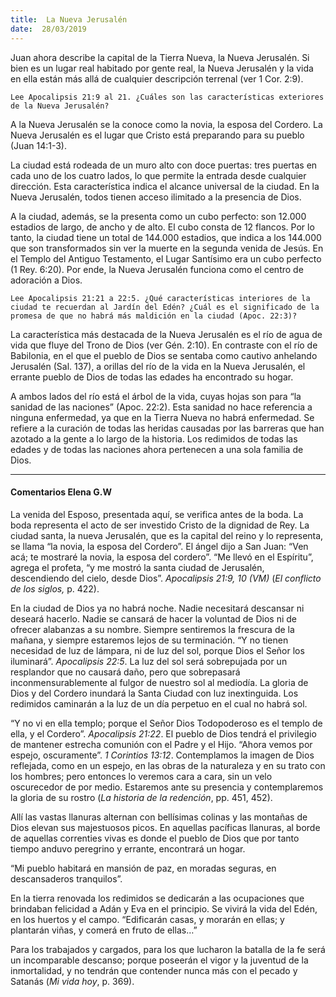 ```yaml
---
title:  La Nueva Jerusalén
date:  28/03/2019
---
```


Juan ahora describe la capital de la Tierra Nueva, la Nueva Jerusalén. Si bien es un lugar real habitado por gente real, la Nueva Jerusalén y la vida en ella están más allá de cualquier descripción terrenal (ver 1 Cor. 2:9).

`Lee Apocalipsis 21:9 al 21. ¿Cuáles son las características exteriores de la Nueva Jerusalén?`

A la Nueva Jerusalén se la conoce como la novia, la esposa del Cordero. La Nueva Jerusalén es el lugar que Cristo está preparando para su pueblo (Juan 14:1-3).

La ciudad está rodeada de un muro alto con doce puertas: tres puertas en cada uno de los cuatro lados, lo que permite la entrada desde cualquier dirección. Esta característica indica el alcance universal de la ciudad. En la Nueva Jerusalén, todos tienen acceso ilimitado a la presencia de Dios.

A la ciudad, además, se la presenta como un cubo perfecto: son 12.000 estadios de largo, de ancho y de alto. El cubo consta de 12 flancos. Por lo tanto, la ciudad tiene un total de 144.000 estadios, que indica a los 144.000 que son transformados sin ver la muerte en la segunda venida de Jesús. En el Templo del Antiguo Testamento, el Lugar Santísimo era un cubo perfecto (1 Rey. 6:20). Por ende, la Nueva Jerusalén funciona como el centro de adoración a Dios.

`Lee Apocalipsis 21:21 a 22:5. ¿Qué características interiores de la ciudad te recuerdan al Jardín del Edén? ¿Cuál es el significado de la promesa de que no habrá más maldición en la ciudad (Apoc. 22:3)?`

La característica más destacada de la Nueva Jerusalén es el río de agua de vida que fluye del Trono de Dios (ver Gén. 2:10). En contraste con el río de Babilonia, en el que el pueblo de Dios se sentaba como cautivo anhelando Jerusalén (Sal. 137), a orillas del río de la vida en la Nueva Jerusalén, el errante pueblo de Dios de todas las edades ha encontrado su hogar.

A ambos lados del río está el árbol de la vida, cuyas hojas son para “la sanidad de las naciones” (Apoc. 22:2). Esta sanidad no hace referencia a ninguna enfermedad, ya que en la Tierra Nueva no habrá enfermedad. Se refiere a la curación de todas las heridas causadas por las barreras que han azotado a la gente a lo largo de la historia. Los redimidos de todas las edades y de todas las naciones ahora pertenecen a una sola familia de Dios.

---

#### Comentarios Elena G.W

La venida del Esposo, presentada aquí, se verifica antes de la boda. La boda representa el acto de ser investido Cristo de la dignidad de Rey. La ciudad santa, la nueva Jerusalén, que es la capital del reino y lo representa, se llama “la novia, la esposa del Cordero”. El ángel dijo a San Juan: “Ven acá; te mostraré la novia, la esposa del cordero”. “Me llevó en el Espíritu”, agrega el profeta, “y me mostró la santa ciudad de Jerusalén, descendiendo del cielo, desde Dios”. _Apocalipsis 21:9, 10 (VM)_ (_El conflicto de los siglos,_ p. 422).

En la ciudad de Dios ya no habrá noche. Nadie necesitará descansar ni deseará hacerlo. Nadie se cansará de hacer la voluntad de Dios ni de ofrecer alabanzas a su nombre. Siempre sentiremos la frescura de la mañana, y siempre estaremos lejos de su terminación. “Y no tienen necesidad de luz de lámpara, ni de luz del sol, porque Dios el Señor los iluminará”. _Apocalipsis 22:5_. La luz del sol será sobrepujada por un resplandor que no causará daño, pero que sobrepasará inconmensurablemente al fulgor de nuestro sol al mediodía. La gloria de Dios y del Cordero inundará la Santa Ciudad con luz inextinguida. Los redimidos caminarán a la luz de un día perpetuo en el cual no habrá sol.

“Y no vi en ella templo; porque el Señor Dios Todopoderoso es el templo de ella, y el Cordero”. _Apocalipsis 21:22_. El pueblo de Dios tendrá el privilegio de mantener estrecha comunión con el Padre y el Hijo. “Ahora vemos por espejo, oscuramente”. _1 Corintios 13:12_. Contemplamos la imagen de Dios reflejada, como en un espejo, en las obras de la naturaleza y en su trato con los hombres; pero entonces lo veremos cara a cara, sin un velo oscurecedor de por medio. Estaremos ante su presencia y contemplaremos la gloria de su rostro (_La historia de la redención_, pp. 451, 452).

Allí las vastas llanuras alternan con bellísimas colinas y las montañas de Dios elevan sus majestuosos picos. En aquellas pacíficas llanuras, al borde de aquellas correnties vivas es donde el pueblo de Dios que por tanto tiempo anduvo peregrino y errante, encontrará un hogar.

“Mi pueblo habitará en mansión de paz, en moradas seguras, en descansaderos tranquilos”.

En la tierra renovada los redimidos se dedicarán a las ocupaciones que brindaban felicidad a Adán y Eva en el principio. Se vivirá la vida del Edén, en los huertos y el campo. “Edificarán casas, y morarán en ellas; y plantarán viñas, y comerá en fruto de ellas…”

Para los trabajados y cargados, para los que lucharon la batalla de la fe será un incomparable descanso; porque poseerán el vigor y la juventud de la inmortalidad, y no tendrán que contender nunca más con el pecado y Satanás (_Mi vida hoy_, p. 369).